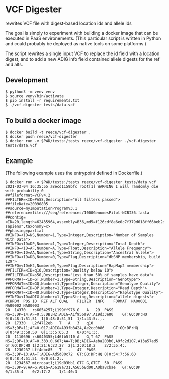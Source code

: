 # VCF Digester

rewrites VCF file with digest-based location ids and allele ids


The goal is simply to experiment with building a docker image that can
be executed in PaaS environements.  (This particular script is written
in Python and could probably be deployed as native tools on some
platforms.)

The script rewrites a single input VCF to replace the id field with a
location digest, and to add a new ADIG info field contained allele
digests for the ref and alts.


## Development

```
$ python3 -m venv venv
$ source venv/bin/activate
$ pip install -r requirements.txt 
$ ./vcf-digester tests/data.vcf
```


## To build a docker image

```
$ docker build -t reece/vcf-digester .
$ docker push reece/vcf-digester
$ docker run -v $PWD/tests:/tests reece/vcf-digester ./vcf-digester tests/data.vcf
```


## Example

(The following example uses the entrypoint defined in Dockerfile.)

```
$ docker run -v $PWD/tests:/tests reece/vcf-digester tests/data.vcf
2021-03-04 16:35:55 a8ecd1159bfc root[1] WARNING I will randomly die with probabilty 0
##fileformat=VCFv4.2
##FILTER=<ID=PASS,Description="All filters passed">
##fileDate=20090805
##source=myImputationProgramV3.1
##reference=file:///seq/references/1000GenomesPilot-NCBI36.fasta
##contig=<ID=20,length=62435964,assembly=B36,md5=f126cdf8a6e0c7f379d618ff66beb2da,species="Homo sapiens",taxonomy=x>
##phasing=partial
##INFO=<ID=NS,Number=1,Type=Integer,Description="Number of Samples With Data">
##INFO=<ID=DP,Number=1,Type=Integer,Description="Total Depth">
##INFO=<ID=AF,Number=A,Type=Float,Description="Allele Frequency">
##INFO=<ID=AA,Number=1,Type=String,Description="Ancestral Allele">
##INFO=<ID=DB,Number=0,Type=Flag,Description="dbSNP membership, build 129">
##INFO=<ID=H2,Number=0,Type=Flag,Description="HapMap2 membership">
##FILTER=<ID=q10,Description="Quality below 10">
##FILTER=<ID=s50,Description="Less than 50% of samples have data">
##FORMAT=<ID=GT,Number=1,Type=String,Description="Genotype">
##FORMAT=<ID=GQ,Number=1,Type=Integer,Description="Genotype Quality">
##FORMAT=<ID=DP,Number=1,Type=Integer,Description="Read Depth">
##FORMAT=<ID=HQ,Number=2,Type=Integer,Description="Haplotype Quality">
##INFO=<ID=ADIG,Number=1,Type=String,Description="allele digests">
#CHROM	POS	ID	REF	ALT	QUAL	FILTER	INFO	FORMAT	NA00001	NA00002	NA00003
20	14370	rs6054257;L199ff976	G	A	29	PASS	NS=3;DP=14;AF=0.5;DB;H2;ADIG=A1f956a97,A19d33e80	GT:GQ:DP:HQ	0|0:48:1:51,51	1|0:48:8:51,51	1/1:43:5:.,.
20	17330	L2f4712eb	T	A	3	q10	NS=3;DP=11;AF=0.017;ADIG=A93fb3424,Ae2cc0b86	GT:GQ:DP:HQ	0|0:49:3:58,50	0|1:3:5:65,3	0/0:41:3:.
20	1110696	rs6040355;L46fb5f10	A	G,T	67	PASS	NS=2;DP=10;AF=0.333,0.667;AA=T;DB;ADIG=Aeba203b0,A9fc2d107,A13a57ad5	GT:GQ:DP:HQ	1|2:21:6:23,27	2|1:2:0:18,2	2/2:35:4:.
20	1230237	Lff4dbc85	T	.	47	PASS	NS=3;DP=13;AA=T;ADIG=Ad5d80c72	GT:GQ:DP:HQ	0|0:54:7:56,60	0|0:48:4:51,51	0/0:61:2:.
20	1234567	microsat1;L19d03bb1	GTC	G,GTCT	50	PASS	NS=3;DP=9;AA=G;ADIG=A5619a731,A565b8d00,A0ba8cbae	GT:GQ:DP	0/1:35:4	0/2:17:2	1/1:40:3

```
